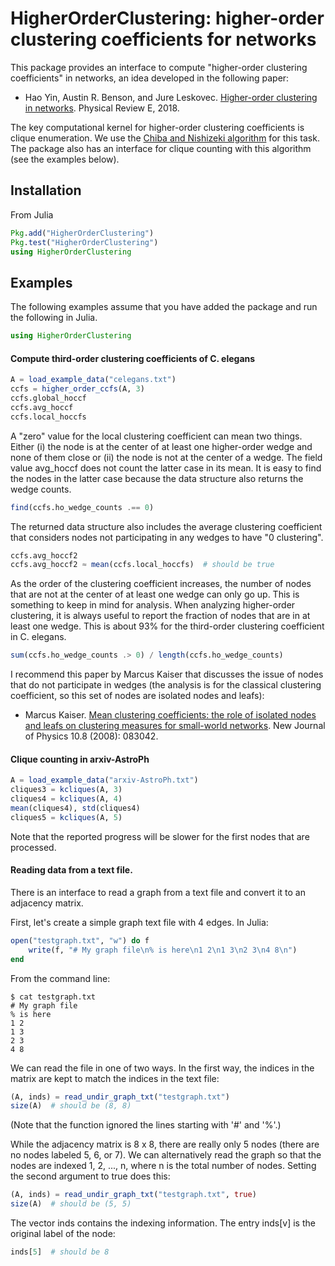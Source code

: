 # HigherOrderClustering: higher-order clustering coefficients for networks

This package provides an interface to compute "higher-order clustering coefficients" in networks, an idea developed in the following paper:

- Hao Yin, Austin R. Benson, and Jure Leskovec. [Higher-order clustering in networks](http://www.cs.cornell.edu/~arb/papers/higher-order-clustering-PRE-2018.pdf). Physical Review E, 2018.

The key computational kernel for higher-order clustering coefficients is clique enumeration. We use the [Chiba and Nishizeki algorithm](http://www.ecei.tohoku.ac.jp/alg/nishizeki/sub/j/DVD/PDF_J/J053.pdf) for this task. The package also has an interface for clique counting with this algorithm (see the examples below).

## Installation
From Julia
```julia
Pkg.add("HigherOrderClustering")
Pkg.test("HigherOrderClustering")
using HigherOrderClustering
```

## Examples
The following examples assume that you have added the package and run the following in Julia.
```julia
using HigherOrderClustering
```

#### Compute third-order clustering coefficients of C. elegans
```julia
A = load_example_data("celegans.txt")
ccfs = higher_order_ccfs(A, 3)
ccfs.global_hoccf
ccfs.avg_hoccf
ccfs.local_hoccfs
```

A "zero" value for the local clustering coefficient can mean two things. Either (i) the node is at the center of at least one higher-order wedge and none of them close or (ii) the node is not at the center of a wedge.  The field value avg_hoccf does not count the latter case in its mean.  It is easy to find the nodes in the latter case because the data structure also returns the wedge counts.
```julia
find(ccfs.ho_wedge_counts .== 0)
```

The returned data structure also includes the average clustering coefficient that considers nodes not participating in any wedges to have "0 clustering".
```julia
ccfs.avg_hoccf2
ccfs.avg_hoccf2 ≈ mean(ccfs.local_hoccfs)  # should be true
```

As the order of the clustering coefficient increases, the number of nodes that are not at the center of at least one wedge can only go up. This is something to keep in mind for analysis. When analyzing higher-order clustering, it is always useful to report the fraction of nodes that are in at least one wedge. This is about 93% for the third-order clustering coefficient in C. elegans.
```julia
sum(ccfs.ho_wedge_counts .> 0) / length(ccfs.ho_wedge_counts)
```

I recommend this paper by Marcus Kaiser that discusses the issue of nodes that do not participate in wedges (the analysis is for the classical clustering coefficient, so this set of nodes are isolated nodes and leafs):

- Marcus Kaiser. [Mean clustering coefficients: the role of isolated nodes and leafs on clustering measures for small-world networks](http://iopscience.iop.org/article/10.1088/1367-2630/10/8/083042). New Journal of Physics 10.8 (2008): 083042.



#### Clique counting in arxiv-AstroPh
```julia
A = load_example_data("arxiv-AstroPh.txt")
cliques3 = kcliques(A, 3)
cliques4 = kcliques(A, 4)
mean(cliques4), std(cliques4)
cliques5 = kcliques(A, 5)
```
Note that the reported progress will be slower for the first nodes that are processed.

#### Reading data from a text file.
There is an interface to read a graph from a text file and convert it to an adjacency matrix.

First, let's create a simple graph text file with 4 edges. In Julia:
```julia
open("testgraph.txt", "w") do f
	write(f, "# My graph file\n% is here\n1 2\n1 3\n2 3\n4 8\n")
end
```

From the command line:
```
$ cat testgraph.txt
# My graph file
% is here
1 2
1 3
2 3
4 8
```

We can read the file in one of two ways. In the first way, the indices in the matrix are kept to match the indices in the text file:
```julia
(A, inds) = read_undir_graph_txt("testgraph.txt")
size(A)  # should be (8, 8)
```
(Note that the function ignored the lines starting with '#' and '%'.)

While the adjacency matrix is 8 x 8, there are really only 5 nodes (there are no nodes labeled 5, 6, or 7). We can alternatively read the graph so that the nodes are indexed 1, 2, ..., n, where n is the total number of nodes. Setting the second argument to true does this:
```julia
(A, inds) = read_undir_graph_txt("testgraph.txt", true)
size(A)  # should be (5, 5)
```
The vector inds contains the indexing information. The entry inds[v] is the original label of the node:
```julia
inds[5]  # should be 8
```
